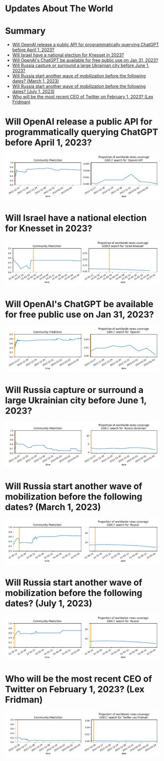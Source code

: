 
Updates About The World
=======================

Summary
=======

* [Will OpenAI release a public API for programmatically querying ChatGPT before April 1, 2023?](#will-openai-release-a-public-api-for-programmatically-querying-chatgpt-before-april-1-2023)
* [Will Israel have a national election for Knesset in 2023?](#will-israel-have-a-national-election-for-knesset-in-2023)
* [Will OpenAI's ChatGPT be available for free public use on Jan 31, 2023?](#will-openais-chatgpt-be-available-for-free-public-use-on-jan-31-2023)
* [Will Russia capture or surround a large Ukrainian city before June 1, 2023?](#will-russia-capture-or-surround-a-large-ukrainian-city-before-june-1-2023)
* [Will Russia start another wave of mobilization before the following dates? (March 1, 2023)](#will-russia-start-another-wave-of-mobilization-before-the-following-dates-march-1-2023)
* [Will Russia start another wave of mobilization before the following dates? (July 1, 2023)](#will-russia-start-another-wave-of-mobilization-before-the-following-dates-july-1-2023)
* [Who will be the most recent CEO of Twitter on February 1, 2023? (Lex Fridman)](#who-will-be-the-most-recent-ceo-of-twitter-on-february-1-2023-lex-fridman)

# Will OpenAI release a public API for programmatically querying ChatGPT before April 1, 2023?


![ChatGPT Public API Before April 2023?](assets/01.png)
# Will Israel have a national election for Knesset in 2023?


![Israeli Knesset Election in 2023?](assets/02.png)
# Will OpenAI's ChatGPT be available for free public use on Jan 31, 2023?


![ChatGPT Free Availability on January 31, 2023](assets/04.png)
# Will Russia capture or surround a large Ukrainian city before June 1, 2023?


![RUS Captures Major UA City Before June 2023?](assets/05.png)
# Will Russia start another wave of mobilization before the following dates? (March 1, 2023)


![March 1, 2023](assets/06.png)
# Will Russia start another wave of mobilization before the following dates? (July 1, 2023)


![July 1, 2023](assets/08.png)
# Who will be the most recent CEO of Twitter on February 1, 2023? (Lex Fridman)


![Lex Fridman](assets/09.png)